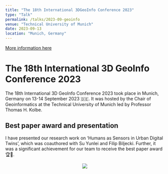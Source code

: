 ```yaml
---
title: "The 18th International 3DGeoInfo Conference 2023"
type: "Talk"
permalink: /talks/2023-09-geoinfo
venue: "Technical University of Munich"
date: 2023-09-13
location: "Munich, Germany"
---
```


[More information here](https://www.3dgeoinfo.org/3dgeoinfo/)

# The 18th International 3D GeoInfo Conference 2023

The 18th International 3D GeoInfo Conference 2023 took place in Munich, Germany on 13-14 September 2023 🇩🇪. It was hosted by the Chair of Geoinformatics at the Technical University of Munich led by Professor Thomas H. Kolbe.

## Best paper award and presentation

I have presented our research work on ‘Humans as Sensors in Urban Digital Twins’, which was coauthored with Su Yunlei and Filip Biljecki. Further, it was a significant achievement for our team to receive the best paper award 🏆🥳.

<div align=center>
<img src="https://github.com/binyulei/binyulei.github.io/blob/7e070963e1fef0bac2df254796b45b7a90521d4f/images/3d-geoinfo.jpg">
</div>
